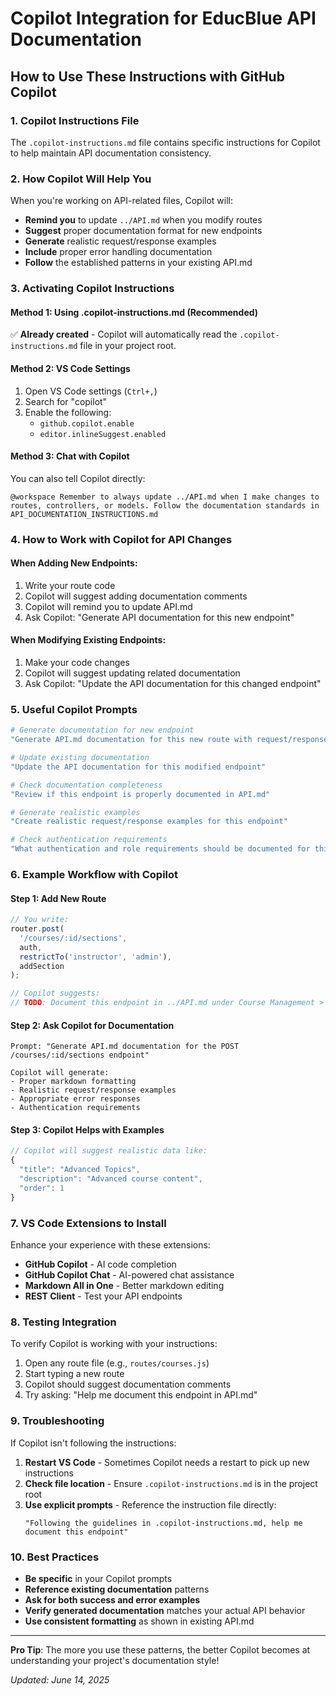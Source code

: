 # Copilot Integration for EducBlue API Documentation

## How to Use These Instructions with GitHub Copilot

### 1. **Copilot Instructions File**

The `.copilot-instructions.md` file contains specific instructions for Copilot to help maintain API documentation consistency.

### 2. **How Copilot Will Help You**

When you're working on API-related files, Copilot will:

- **Remind you** to update `../API.md` when you modify routes
- **Suggest** proper documentation format for new endpoints
- **Generate** realistic request/response examples
- **Include** proper error handling documentation
- **Follow** the established patterns in your existing API.md

### 3. **Activating Copilot Instructions**

#### Method 1: Using .copilot-instructions.md (Recommended)

✅ **Already created** - Copilot will automatically read the `.copilot-instructions.md` file in your project root.

#### Method 2: VS Code Settings

1. Open VS Code settings (`Ctrl+,`)
2. Search for "copilot"
3. Enable the following:
   - `github.copilot.enable`
   - `editor.inlineSuggest.enabled`

#### Method 3: Chat with Copilot

You can also tell Copilot directly:

```
@workspace Remember to always update ../API.md when I make changes to routes, controllers, or models. Follow the documentation standards in API_DOCUMENTATION_INSTRUCTIONS.md
```

### 4. **How to Work with Copilot for API Changes**

#### When Adding New Endpoints:

1. Write your route code
2. Copilot will suggest adding documentation comments
3. Copilot will remind you to update API.md
4. Ask Copilot: "Generate API documentation for this new endpoint"

#### When Modifying Existing Endpoints:

1. Make your code changes
2. Copilot will suggest updating related documentation
3. Ask Copilot: "Update the API documentation for this changed endpoint"

### 5. **Useful Copilot Prompts**

```bash
# Generate documentation for new endpoint
"Generate API.md documentation for this new route with request/response examples"

# Update existing documentation
"Update the API documentation for this modified endpoint"

# Check documentation completeness
"Review if this endpoint is properly documented in API.md"

# Generate realistic examples
"Create realistic request/response examples for this endpoint"

# Check authentication requirements
"What authentication and role requirements should be documented for this endpoint?"
```

### 6. **Example Workflow with Copilot**

#### Step 1: Add New Route

```javascript
// You write:
router.post(
  '/courses/:id/sections',
  auth,
  restrictTo('instructor', 'admin'),
  addSection
);

// Copilot suggests:
// TODO: Document this endpoint in ../API.md under Course Management > Add Section to Course
```

#### Step 2: Ask Copilot for Documentation

```
Prompt: "Generate API.md documentation for the POST /courses/:id/sections endpoint"

Copilot will generate:
- Proper markdown formatting
- Realistic request/response examples
- Appropriate error responses
- Authentication requirements
```

#### Step 3: Copilot Helps with Examples

```javascript
// Copilot will suggest realistic data like:
{
  "title": "Advanced Topics",
  "description": "Advanced course content",
  "order": 1
}
```

### 7. **VS Code Extensions to Install**

Enhance your experience with these extensions:

- **GitHub Copilot** - AI code completion
- **GitHub Copilot Chat** - AI-powered chat assistance
- **Markdown All in One** - Better markdown editing
- **REST Client** - Test your API endpoints

### 8. **Testing Integration**

To verify Copilot is working with your instructions:

1. Open any route file (e.g., `routes/courses.js`)
2. Start typing a new route
3. Copilot should suggest documentation comments
4. Try asking: "Help me document this endpoint in API.md"

### 9. **Troubleshooting**

If Copilot isn't following the instructions:

1. **Restart VS Code** - Sometimes Copilot needs a restart to pick up new instructions
2. **Check file location** - Ensure `.copilot-instructions.md` is in the project root
3. **Use explicit prompts** - Reference the instruction file directly:
   ```
   "Following the guidelines in .copilot-instructions.md, help me document this endpoint"
   ```

### 10. **Best Practices**

- **Be specific** in your Copilot prompts
- **Reference existing documentation** patterns
- **Ask for both success and error examples**
- **Verify generated documentation** matches your actual API behavior
- **Use consistent formatting** as shown in existing API.md

---

**Pro Tip**: The more you use these patterns, the better Copilot becomes at understanding your project's documentation style!

_Updated: June 14, 2025_
